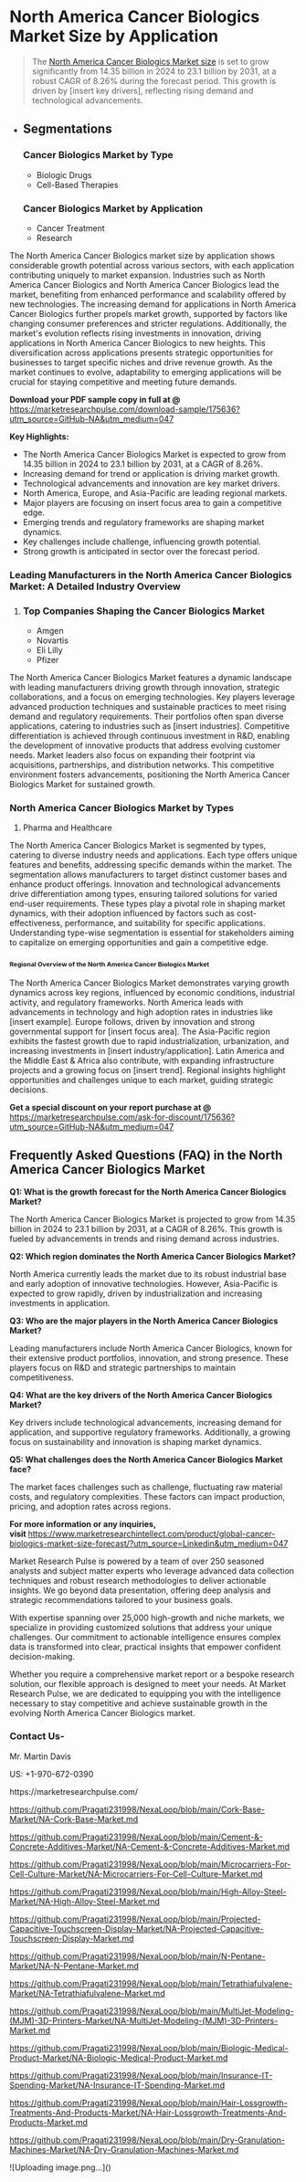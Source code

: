 <h1>North America Cancer Biologics Market&nbsp;Size by Application</h1><blockquote><p>The <a href="https://marketresearchpulse.com/download-sample/175636?utm_source=GitHub-NA&amp;utm_medium=047">North America Cancer Biologics Market size</a> is set to grow significantly from 14.35 billion in 2024 to 23.1 billion by 2031, at a robust CAGR of 8.26% during the forecast period. This growth is driven by [insert key drivers], reflecting rising demand and technological advancements.</p></blockquote><ul><li><h2>Segmentations</h2><h3>Cancer Biologics Market by Type</h3><ul><li>Biologic Drugs</li><li> Cell-Based Therapies</li></ul><h3>Cancer Biologics Market by Application</h3><ul><li>Cancer Treatment</li><li> Research</li></ul></li></ul><p>The North America Cancer Biologics market size by application shows considerable growth potential across various sectors, with each application contributing uniquely to market expansion. Industries such as North America Cancer Biologics and North America Cancer Biologics lead the market, benefiting from enhanced performance and scalability offered by new technologies. The increasing demand for applications in North America Cancer Biologics further propels market growth, supported by factors like changing consumer preferences and stricter regulations. Additionally, the market's evolution reflects rising investments in innovation, driving applications in North America Cancer Biologics to new heights. This diversification across applications presents strategic opportunities for businesses to target specific niches and drive revenue growth. As the market continues to evolve, adaptability to emerging applications will be crucial for staying competitive and meeting future demands.</p><p><strong>Download your PDF sample copy in full at @ </strong><a href="https://marketresearchpulse.com/download-sample/175636?utm_source=GitHub-NA&amp;utm_medium=047">https://marketresearchpulse.com/download-sample/175636?utm_source=GitHub-NA&amp;utm_medium=047</a></p><p><strong>Key Highlights: </strong></p><ul><li>The North America Cancer Biologics Market is expected to grow from 14.35 billion in 2024 to 23.1 billion by 2031, at a CAGR of 8.26%.</li><li>Increasing demand for trend or application is driving market growth.</li><li>Technological advancements and innovation are key market drivers.</li><li>North America, Europe, and Asia-Pacific are leading regional markets.</li><li>Major players are focusing on insert focus area to gain a competitive edge.</li><li>Emerging trends and regulatory frameworks are shaping market dynamics.</li><li>Key challenges include challenge, influencing growth potential.</li><li>Strong growth is anticipated in sector over the forecast period.</li></ul><h3>Leading Manufacturers in the North America Cancer Biologics Market: A Detailed Industry Overview</h3><ol><li><h3>Top Companies Shaping the Cancer Biologics Market </h3><ul><li>Amgen</li><li> Novartis</li><li> Eli Lilly</li><li> Pfizer</li></ul></li></ol><div class="flex max-w-full flex-col flex-grow"><div class="min-h-8 text-message flex w-full flex-col items-end gap-2 whitespace-normal break-words [.text-message+&amp;]:mt-5" dir="auto" data-message-author-role="assistant" data-message-id="fd8432e4-4910-450d-b182-61b7bfb0a01f" data-message-model-slug="gpt-4o"><div class="flex w-full flex-col gap-1 empty:hidden first:pt-[3px]"><div class="markdown prose w-full break-words dark:prose-invert light"><p>The North America Cancer Biologics Market features a dynamic landscape with leading manufacturers driving growth through innovation, strategic collaborations, and a focus on emerging technologies. Key players leverage advanced production techniques and sustainable practices to meet rising demand and regulatory requirements. Their portfolios often span diverse applications, catering to industries such as [insert industries]. Competitive differentiation is achieved through continuous investment in R&amp;D, enabling the development of innovative products that address evolving customer needs. Market leaders also focus on expanding their footprint via acquisitions, partnerships, and distribution networks. This competitive environment fosters advancements, positioning the North America Cancer Biologics Market for sustained growth.</p></div></div></div></div><h3>North America Cancer Biologics Market by Types</h3><ol><li>Pharma and Healthcare</li></ol><div class="flex max-w-full flex-col flex-grow"><div class="min-h-8 text-message flex w-full flex-col items-end gap-2 whitespace-normal break-words [.text-message+&amp;]:mt-5" dir="auto" data-message-author-role="assistant" data-message-id="084470be-0bb7-4664-bddf-5156b4f41249" data-message-model-slug="gpt-4o-mini"><div class="flex w-full flex-col gap-1 empty:hidden first:pt-[3px]"><div class="markdown prose w-full break-words dark:prose-invert light"><p>The North America Cancer Biologics Market is segmented by types, catering to diverse industry needs and applications. Each type offers unique features and benefits, addressing specific demands within the market. The segmentation allows manufacturers to target distinct customer bases and enhance product offerings. Innovation and technological advancements drive differentiation among types, ensuring tailored solutions for varied end-user requirements. These types play a pivotal role in shaping market dynamics, with their adoption influenced by factors such as cost-effectiveness, performance, and suitability for specific applications. Understanding type-wise segmentation is essential for stakeholders aiming to capitalize on emerging opportunities and gain a competitive edge.</p></div></div></div></div><h3><span style="font-size: 11px;">Regional Overview of the North America Cancer Biologics Market</span></h3><div class="flex max-w-full flex-col flex-grow"><div class="min-h-8 text-message flex w-full flex-col items-end gap-2 whitespace-normal break-words [.text-message+&amp;]:mt-5" dir="auto" data-message-author-role="assistant" data-message-id="e9038762-ce64-4e30-91c9-9bd413514231" data-message-model-slug="gpt-4o-mini"><div class="flex w-full flex-col gap-1 empty:hidden first:pt-[3px]"><div class="markdown prose w-full break-words dark:prose-invert light"><p>The North America Cancer Biologics Market demonstrates varying growth dynamics across key regions, influenced by economic conditions, industrial activity, and regulatory frameworks. North America leads with advancements in technology and high adoption rates in industries like [insert example]. Europe follows, driven by innovation and strong governmental support for [insert focus area]. The Asia-Pacific region exhibits the fastest growth due to rapid industrialization, urbanization, and increasing investments in [insert industry/application]. Latin America and the Middle East &amp; Africa also contribute, with expanding infrastructure projects and a growing focus on [insert trend]. Regional insights highlight opportunities and challenges unique to each market, guiding strategic decisions.</p></div></div></div></div><p><strong>Get a special discount on your report purchase at @ </strong><a href="https://marketresearchpulse.com/ask-for-discount/175636?utm_source=GitHub-NA&amp;utm_medium=047">https://marketresearchpulse.com/ask-for-discount/175636?utm_source=GitHub-NA&amp;utm_medium=047</a></p><h2>Frequently Asked Questions (FAQ) in the North America Cancer Biologics Market</h2><p><strong>Q1: What is the growth forecast for the North America Cancer Biologics Market?</strong></p><p>The North America Cancer Biologics Market is projected to grow from 14.35 billion in 2024 to 23.1 billion by 2031, at a CAGR of 8.26%. This growth is fueled by advancements in trends and rising demand across industries.</p><p><strong>Q2: Which region dominates the North America Cancer Biologics Market?</strong></p><p>North America currently leads the market due to its robust industrial base and early adoption of innovative technologies. However, Asia-Pacific is expected to grow rapidly, driven by industrialization and increasing investments in application.</p><p><strong>Q3: Who are the major players in the North America Cancer Biologics Market?</strong></p><p>Leading manufacturers include North America Cancer Biologics, known for their extensive product portfolios, innovation, and strong presence. These players focus on R&amp;D and strategic partnerships to maintain competitiveness.</p><p><strong>Q4: What are the key drivers of the North America Cancer Biologics Market?</strong></p><p>Key drivers include technological advancements, increasing demand for application, and supportive regulatory frameworks. Additionally, a growing focus on sustainability and innovation is shaping market dynamics.</p><p><strong>Q5: What challenges does the North America Cancer Biologics Market face?</strong></p><p>The market faces challenges such as challenge, fluctuating raw material costs, and regulatory complexities. These factors can impact production, pricing, and adoption rates across regions.</p><p><strong>For more information or any inquiries, visit&nbsp;</strong><a href="https://www.marketresearchintellect.com/product/global-cancer-biologics-market-size-forecast/?utm_source=Linkedin&utm_medium=047">https://www.marketresearchintellect.com/product/global-cancer-biologics-market-size-forecast/?utm_source=Linkedin&utm_medium=047</a></p><p>Market Research Pulse is powered by a team of over 250 seasoned analysts and subject matter experts who leverage advanced data collection techniques and robust research methodologies to deliver actionable insights. We go beyond data presentation, offering deep analysis and strategic recommendations tailored to your business goals.</p><p>With expertise spanning over 25,000 high-growth and niche markets, we specialize in providing customized solutions that address your unique challenges. Our commitment to actionable intelligence ensures complex data is transformed into clear, practical insights that empower confident decision-making.</p><p>Whether you require a comprehensive market report or a bespoke research solution, our flexible approach is designed to meet your needs. At Market Research Pulse, we are dedicated to equipping you with the intelligence necessary to stay competitive and achieve sustainable growth in the evolving North America Cancer Biologics market.</p><h3><strong>Contact Us-</strong></h3><p>Mr. Martin Davis</p><p>US: +1-970-672-0390</p><p>https://marketresearchpulse.com/</p><p><a href="https://github.com/Pragati231998/NexaLoop/blob/main/Cork-Base-Market/NA-Cork-Base-Market.md">https://github.com/Pragati231998/NexaLoop/blob/main/Cork-Base-Market/NA-Cork-Base-Market.md</a></p><p><a href="https://github.com/Pragati231998/NexaLoop/blob/main/Cement-&-Concrete-Additives-Market/NA-Cement-&-Concrete-Additives-Market.md">https://github.com/Pragati231998/NexaLoop/blob/main/Cement-&-Concrete-Additives-Market/NA-Cement-&-Concrete-Additives-Market.md</a></p><p><a href="https://github.com/Pragati231998/NexaLoop/blob/main/Microcarriers-For-Cell-Culture-Market/NA-Microcarriers-For-Cell-Culture-Market.md">https://github.com/Pragati231998/NexaLoop/blob/main/Microcarriers-For-Cell-Culture-Market/NA-Microcarriers-For-Cell-Culture-Market.md</a></p><p><a href="https://github.com/Pragati231998/NexaLoop/blob/main/High-Alloy-Steel-Market/NA-High-Alloy-Steel-Market.md">https://github.com/Pragati231998/NexaLoop/blob/main/High-Alloy-Steel-Market/NA-High-Alloy-Steel-Market.md</a></p><p><a href="https://github.com/Pragati231998/NexaLoop/blob/main/Projected-Capacitive-Touchscreen-Display-Market/NA-Projected-Capacitive-Touchscreen-Display-Market.md">https://github.com/Pragati231998/NexaLoop/blob/main/Projected-Capacitive-Touchscreen-Display-Market/NA-Projected-Capacitive-Touchscreen-Display-Market.md</a></p><p><a href="https://github.com/Pragati231998/NexaLoop/blob/main/N-Pentane-Market/NA-N-Pentane-Market.md">https://github.com/Pragati231998/NexaLoop/blob/main/N-Pentane-Market/NA-N-Pentane-Market.md</a></p><p><a href="https://github.com/Pragati231998/NexaLoop/blob/main/Tetrathiafulvalene-Market/NA-Tetrathiafulvalene-Market.md">https://github.com/Pragati231998/NexaLoop/blob/main/Tetrathiafulvalene-Market/NA-Tetrathiafulvalene-Market.md</a></p><p><a href="https://github.com/Pragati231998/NexaLoop/blob/main/MultiJet-Modeling-(MJM)-3D-Printers-Market/NA-MultiJet-Modeling-(MJM)-3D-Printers-Market.md">https://github.com/Pragati231998/NexaLoop/blob/main/MultiJet-Modeling-(MJM)-3D-Printers-Market/NA-MultiJet-Modeling-(MJM)-3D-Printers-Market.md</a></p><p><a href="https://github.com/Pragati231998/NexaLoop/blob/main/Biologic-Medical-Product-Market/NA-Biologic-Medical-Product-Market.md">https://github.com/Pragati231998/NexaLoop/blob/main/Biologic-Medical-Product-Market/NA-Biologic-Medical-Product-Market.md</a></p><p><a href="https://github.com/Pragati231998/NexaLoop/blob/main/Insurance-IT-Spending-Market/NA-Insurance-IT-Spending-Market.md">https://github.com/Pragati231998/NexaLoop/blob/main/Insurance-IT-Spending-Market/NA-Insurance-IT-Spending-Market.md</a></p><p><a href="https://github.com/Pragati231998/NexaLoop/blob/main/Hair-Lossgrowth-Treatments-And-Products-Market/NA-Hair-Lossgrowth-Treatments-And-Products-Market.md">https://github.com/Pragati231998/NexaLoop/blob/main/Hair-Lossgrowth-Treatments-And-Products-Market/NA-Hair-Lossgrowth-Treatments-And-Products-Market.md</a></p><p><a href="https://github.com/Pragati231998/NexaLoop/blob/main/Dry-Granulation-Machines-Market/NA-Dry-Granulation-Machines-Market.md">https://github.com/Pragati231998/NexaLoop/blob/main/Dry-Granulation-Machines-Market/NA-Dry-Granulation-Machines-Market.md</a></p>
![Uploading image.png…]()
